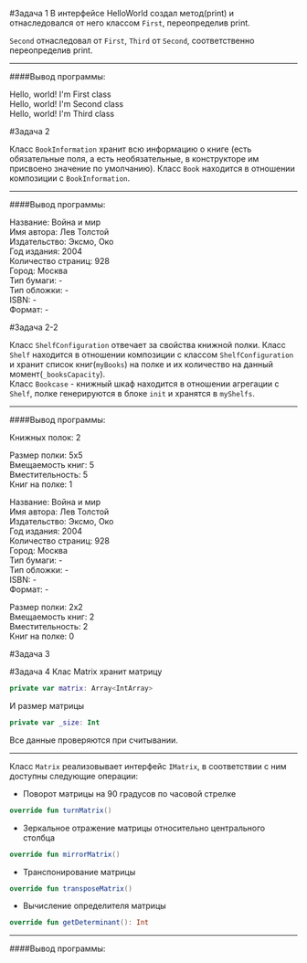 #Задача 1
В интерфейсе HelloWorld создал метод(print) и отнаследовался от него классом 
``` First ```, переопределив print. <br/>

```Second``` отнаследовал от ```First```, ```Third``` от ```Second```, соответственно переопределив print.

***
####Вывод программы:

Hello, world! I'm First class<br/>
Hello, world! I'm Second class <br/>
Hello, world! I'm Third class<br/>

#Задача 2

Класс ```BookInformation``` хранит всю информацию о книге (есть обязательные поля, а есть необязательные, в конструкторе им присвоено значение по умолчанию). 
Класс ```Book``` находится в отношении композиции с ```BookInformation```. 

***
####Вывод программы:

Название: Война и мир <br/>
Имя автора: Лев Толстой <br/>
Издательство: Эксмо, Око <br/>
Год издания: 2004<br/>
Количество страниц: 928 <br/>
Город: Москва <br/>
Тип бумаги: -  <br/>
Тип обложки: -  <br/>
ISBN: - <br/>
Формат: -<br/>

#Задача 2-2

Класс ```ShelfConfiguration``` отвечает за свойства книжной полки. Класс ```Shelf``` находится в отношении композиции с классом ```ShelfConfiguration``` и хранит список книг(```myBooks```) на полке и их количество на данный момент(```_booksCapacity```).<br/>
 Класс ```Bookcase``` - книжный шкаф находится в отношении агрегации с ```Shelf```, полке генерируются в блоке ```init``` и хранятся в ```myShelfs```.

***
####Вывод программы:

Книжных полок: 2 
 
Размер полки: 5x5<br/>
Вмещаемость книг: 5<br/>
Вместительность: 5 <br/>
Книг на полке: 1 <br/>
 
Название: Война и мир <br/>
Имя автора: Лев Толстой <br/>
Издательство: Эксмо, Око <br/>
Год издания: 2004<br/>
Количество страниц: 928 <br/>
Город: Москва <br/>
Тип бумаги: -  <br/>
Тип обложки: -  <br/>
ISBN: - <br/>
Формат: - <br/>

Размер полки: 2x2<br/>
Вмещаемость книг: 2<br/>
Вместительность: 2 <br/>
Книг на полке: 0 <br/>

#Задача 3

#Задача 4
Клас Matrix хранит матрицу</br> 
```kotlin
private var matrix: Array<IntArray>
```
И размер матрицы 
```kotlin
private var _size: Int
```
Все данные проверяются при считывании. </br>
***
Класс ```Matrix``` реализовывает интерфейс ```IMatrix```, в соответствии с ним доступны следующие операции:<br/>
- Поворот матрицы на 90 градусов по часовой стрелке</br>
```kotlin
override fun turnMatrix()
```
- Зеркальное отражение матрицы относительно центрального столбца </br>
```kotlin
override fun mirrorMatrix()
```
- Транспонирование матрицы </br>
```kotlin
override fun transposeMatrix()
```
- Вычисление определителя матрицы </br>
```kotlin
override fun getDeterminant(): Int
```
***
####Вывод программы:

